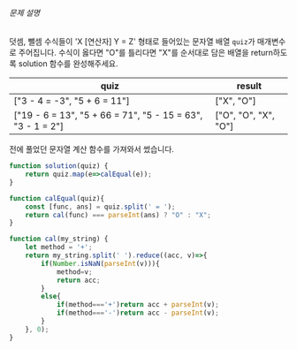 ###### 문제 설명

덧셈, 뺄셈 수식들이 'X [연산자] Y = Z' 형태로 들어있는 문자열 배열 `quiz`가 매개변수로 주어집니다. 수식이 옳다면 "O"를 틀리다면 "X"를 순서대로 담은 배열을 return하도록 solution 함수를 완성해주세요.

| quiz                                                       | result               |
| ---------------------------------------------------------- | -------------------- |
| ["3 - 4 = -3", "5 + 6 = 11"]                               | ["X", "O"]           |
| ["19 - 6 = 13", "5 + 66 = 71", "5 - 15 = 63", "3 - 1 = 2"] | ["O", "O", "X", "O"] |
전에 풀었던 문자열 계산 함수를 가져와서 썼습니다.
```js
function solution(quiz) {
    return quiz.map(e=>calEqual(e));
}

function calEqual(quiz){
    const [func, ans] = quiz.split(' = ');
    return cal(func) === parseInt(ans) ? "O" : "X";
}

function cal(my_string) {
    let method = '+';
    return my_string.split(' ').reduce((acc, v)=>{
        if(Number.isNaN(parseInt(v))){
            method=v;
            return acc;
        }
        else{
            if(method==='+')return acc + parseInt(v);
            if(method==='-')return acc - parseInt(v);
        }
    }, 0);
}
```